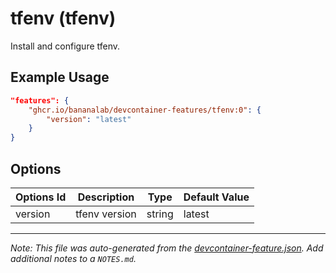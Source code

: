 
# tfenv (tfenv)

Install and configure tfenv.

## Example Usage

```json
"features": {
    "ghcr.io/bananalab/devcontainer-features/tfenv:0": {
        "version": "latest"
    }
}
```

## Options

| Options Id | Description | Type | Default Value |
|-----|-----|-----|-----|
| version | tfenv version | string | latest |



---

_Note: This file was auto-generated from the [devcontainer-feature.json](https://github.com/bananalab/devcontainer-features/blob/main/src/tfenv/devcontainer-feature.json).  Add additional notes to a `NOTES.md`._
